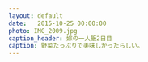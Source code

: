 ```yaml
---
layout: default
date:   2015-10-25 00:00:00
photo: IMG_2009.jpg
caption_header: 嫁の一人飯2日目
caption: 野菜たっぷりで美味しかったらしい。
---
```


